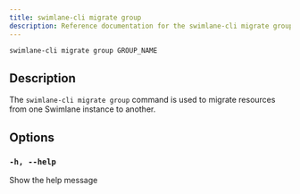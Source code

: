```yaml
---
title: swimlane-cli migrate group
description: Reference documentation for the swimlane-cli migrate group command.
---
```


```bash
swimlane-cli migrate group GROUP_NAME
```

## Description

The `swimlane-cli migrate group` command is used to migrate resources from one Swimlane instance to another.

## Options

### `-h, --help`

Show the help message
